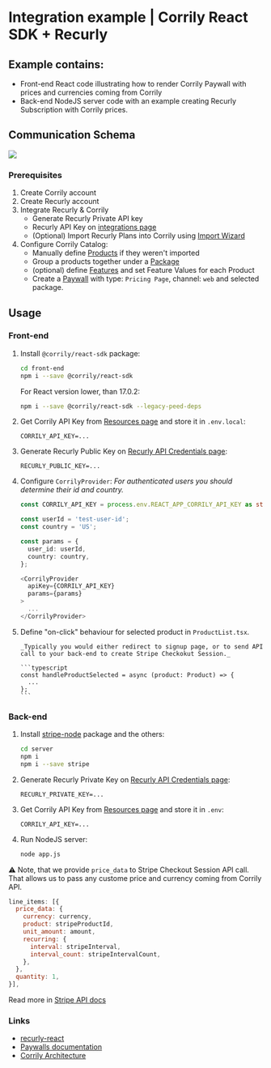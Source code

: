 # Integration example | Corrily React SDK + Recurly

## Example contains:
- Front-end React code illustrating how to render Corrily Paywall with prices and currencies coming from Corrily
- Back-end NodeJS server code with an example creating Recurly Subscription with Corrily prices.


## Communication Schema
<image src="./docs/recurly-control-flow.jpg" />


### Prerequisites
1. Create Corrily account
2. Create Recurly account
3. Integrate Recurly & Corrily
    - Generate Recurly Private API key
    - Recurly API Key on [integrations page](https://dashboard.corrily.com/integrations)  
    - (Optional) Import Recurly Plans into Corrily using [Import Wizard](https://dashboard.corrily.com/products)
4. Configure Corrily Catalog:
    - Manually define [Products](https://dashboard.corrily.com/products) if they weren't imported
    - Group a products together under a [Package](https://dashboard.corrily.com/packages)
    - (optional) define [Features](https://dashboard.corrily.com/features) and set Feature Values for each Product
    - Create a [Paywall](https://dashboard.corrily.com/paywalls) with type: `Pricing Page`, channel: `web` and selected package.


## Usage

### Front-end

1. Install `@corrily/react-sdk` package:

    ```bash
    cd front-end
    npm i --save @corrily/react-sdk
    ```

    For React version lower, than 17.0.2:
    ```bash
    npm i --save @corrily/react-sdk --legacy-peed-deps
    ```

2. Get Corrily API Key from [Resources page](https://dashboard.corrily.com/resources) and store it in `.env.local`:
    ``` 
    CORRILY_API_KEY=...
    ```

3. Generate Recurly Public Key on [Recurly API Credentials page](https://corrily.recurly.com/integrations/api_keys):
    ```
    RECURLY_PUBLIC_KEY=...
    ```

4. Configure `CorrilyProvider`:
    _For authenticated users you should determine their id and country._

    ```typescript
    const CORRILY_API_KEY = process.env.REACT_APP_CORRILY_API_KEY as string;
 
    const userId = 'test-user-id';
    const country = 'US';

    const params = {
      user_id: userId,
      country: country,
    };

    <CorrilyProvider
      apiKey={CORRILY_API_KEY}
      params={params}
    >
      ...
    </CorrilyProvider>
    ```

5. Define "on-click" behaviour for selected product in `ProductList.tsx`.

       _Typically you would either redirect to signup page, or to send API call to your back-end to create Stripe Checkokut Session._

       ```typescript
       const handleProductSelected = async (product: Product) => {
         ...
       };
       ```

### Back-end

1. Install [stripe-node](https://github.com/stripe/stripe-node) package and the others:

    ```bash
    cd server
    npm i
    npm i --save stripe
    ```

2. Generate Recurly Private Key on [Recurly API Credentials page](https://corrily.recurly.com/integrations/api_keys):
    ```
    RECURLY_PRIVATE_KEY=...
    ```

3. Get Corrily API Key from [Resources page](https://dashboard.corrily.com/resources) and store it in `.env`:
    ```
    CORRILY_API_KEY=...
    ```

4. Run NodeJS server:

    ```bash
    node app.js
    ```

⚠️ Note, that we provide `price_data` to Stripe Checkout Session API call.
That allows us to pass any custome price and currency coming from Corrily API.

```javascript
line_items: [{
  price_data: {
    currency: currency,
    product: stripeProductId,
    unit_amount: amount,
    recurring: {
      interval: stripeInterval,
      interval_count: stripeIntervalCount,
    },
  },
  quantity: 1,
}],
```

Read more in [Stripe API docs](https://stripe.com/docs/api/checkout/sessions/create#create_checkout_session-line_items-price_data-product_data)

### Links
 - [recurly-react](https://github.com/recurly/react-recurly)
 - [Paywalls documentation](https://docs.corrily.com/paywall-builder/configure)
 - [Corrily Architecture](https://docs.corrily.com/basics/02_corrily-architecture)
